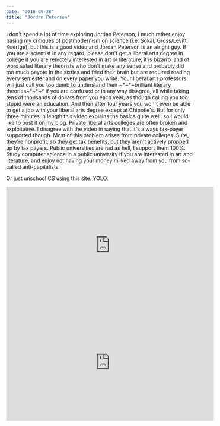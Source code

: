 ```yaml
---
date: "2018-09-28"
title: "Jordan Peterson"
---
```


I don't spend a lot of time exploring Jordan Peterson, I much rather enjoy basing my critiques of postmodernism on science (i.e. Sokal, Gross/Levitt, Koertge), but this is a good video and Jordan Peterson is an alright guy. If you are a scientist in any regard, please don't get a liberal arts degree in college if you are remotely interested in art or literature, it is bizarro land of word salad literary theorists who don't make any sense and probably did too much peyote in the sixties and fried their brain but are required reading every semester and on every paper you write. Your liberal arts professors will just call you too dumb to understand their ~\*~\*~brilliant literary theories~\*~\*~\* if you are confused or in any way disagree, all while taking tens of thousands of dollars from you each year, as though calling you too stupid were an education. And then after four years you won't even be able to get a job with your liberal arts degree except at Chipotle's. But for only three minutes in length this video explains the basics quite well, so I would like to post it on my blog. Private liberal arts colleges are often broken and exploitative. I disagree with the video in saying that it's always tax-payer supported though. Most of this problem arises from private colleges.  Sure, they're nonprofit, so they get tax benefits, but they aren't actively propped up by tax payers. Public universities are rad as hell, I support them 100%. Study computer science in a public university if you are interested in art and literature, and enjoy not having your money milked away from you from so-called anti-capitalists.

Or just unschool CS using this site. YOLO.

<iframe width="560" height="315" src="https://www.youtube-nocookie.com/embed/LquIQisaZFU?rel=0" frameborder="0" allow="autoplay; encrypted-media" allowfullscreen></iframe>

<iframe width="560" height="315" src="https://www.youtube.com/embed/QMoQYbfj59s?rel=0" frameborder="0" allow="autoplay; encrypted-media" allowfullscreen></iframe>